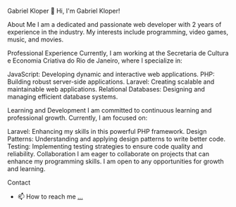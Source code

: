 Gabriel Kloper
👋 Hi, I'm Gabriel Kloper!

About Me
I am a dedicated and passionate web developer with 2 years of experience in the industry. My interests include programming, video games, music, and movies.

Professional Experience
Currently, I am working at the Secretaria de Cultura e Economia Criativa do Rio de Janeiro, where I specialize in:

JavaScript: Developing dynamic and interactive web applications.
PHP: Building robust server-side applications.
Laravel: Creating scalable and maintainable web applications.
Relational Databases: Designing and managing efficient database systems.

Learning and Development
I am committed to continuous learning and professional growth. Currently, I am focused on:

Laravel: Enhancing my skills in this powerful PHP framework.
Design Patterns: Understanding and applying design patterns to write better code.
Testing: Implementing testing strategies to ensure code quality and reliability.
Collaboration
I am eager to collaborate on projects that can enhance my programming skills. I am open to any opportunities for growth and learning.

Contact
- 📫 How to reach me [...
](https://www.linkedin.com/in/gabriel-kloper-estrella/)


<!---
gabrielkloper/gabrielkloper i[...
](https://www.linkedin.com/in/gabriel-kloper-estrella/)s a ✨ special ✨ repository because its `README.md` (this file) appears on your GitHub profile.
You can click the Preview link to take a look at your changes.
--->
